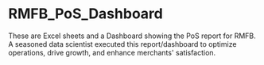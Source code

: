 # RMFB_PoS_Dashboard
These are Excel sheets and a Dashboard showing the PoS report for RMFB. A seasoned data scientist executed this report/dashboard to optimize operations, drive growth, and enhance merchants' satisfaction.
